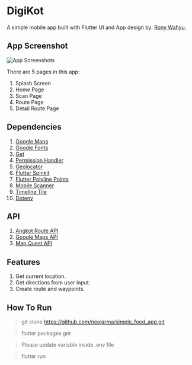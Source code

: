 # DigiKot

A simple mobile app built with Flutter
UI and App design by: [Rony Wahyu](https://github.com/ronywahyuu).

## App Screenshot

![App Screenshots](assets/app_screenshots.png)

There are 5 pages in this app:
1. Splash Screen
2. Home Page
3. Scan Page
4. Route Page
5. Detail Route Page

## Dependencies

1. [Google Maps](https://pub.dev/packages/google_maps_flutter)
2. [Google Fonts](https://pub.dev/packages/google_fonts)
3. [Get](https://pub.dev/packages/get)
4. [Permission Handler](https://pub.dev/packages/permission_handler)
5. [Geolocator](https://pub.dev/packages/geolocator)
6. [Flutter Spinkit](https://pub.dev/packages/flutter_spinkit)
7. [Flutter Polyline Points](https://pub.dev/packages/flutter_polyline_points)
8. [Mobile Scanner](https://pub.dev/packages/mobile_scanner)
9. [Timeline Tile](https://pub.dev/packages/timeline_tile)
10. [Dotenv](https://pub.dev/packages/flutter_dotenv)

## API
1. [Angkot Route API](https://angkot-bandung-api.vercel.app/v1/data)
2. [Google Maps API](https://developers.google.com/maps/documentation)
3. [Map Quest API](https://developer.mapquest.com/)

## Features
1. Get current location.
2. Get directions from user input.
3. Create route and waypoints.

## How To Run
> git clone https://github.com/neojarma/simple_food_app.git

> flutter packages get

> Please update variable inside .env file

> flutter run
